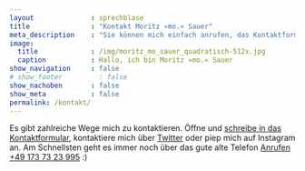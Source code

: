 ```yaml
---
layout              : sprechblase
title               : "Kontakt Moritz »mo.« Sauer"
meta_description    : "Sie können mich einfach anrufen, das Kontaktformular ausfüllen oder mich über einen Social Media-Kanal erreichen."
image:
  title             : /img/moritz_mo_sauer_quadratisch-512x.jpg
  caption           : Hallo, ich bin Moritz »mo.« Sauer
show_navigation     : false
# show_footer         : false
show_nachoben       : false
show_meta           : false
permalink: /kontakt/
---
```

Es gibt zahlreiche Wege mich zu kontaktieren. Öffne und <a href="https://phlowmedia.wufoo.com/embed/z7x3k1/" onclick="window.open(this.href,'targetWindow','toolbar=no,location=no,status=no,menubar=no,scrollbars=yes,resizable=yes,width=480,height=600'); return false;">schreibe in das Kontaktformular</a>, kontaktiere mich über [Twitter](https://twitter.com/phlow) oder piep mich auf Instagram an. Am Schnellsten geht es immer noch über das gute alte Telefon <a href="tel:+491737323995" target="_blank">Anrufen +49 173 73 23 995</a> :)




